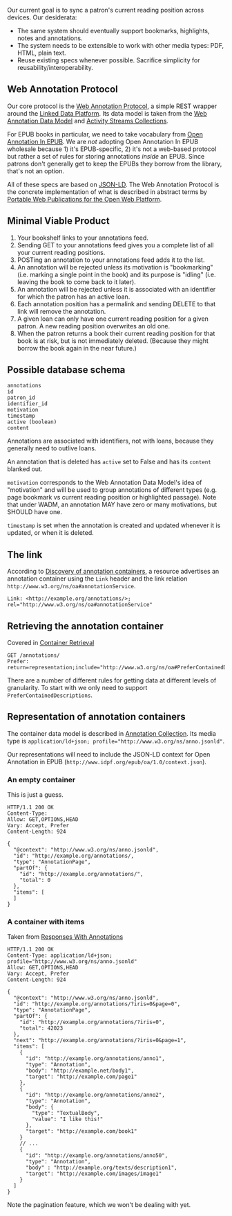 Our current goal is to sync a patron's current reading position across devices. Our desiderata:

* The same system should eventually support bookmarks, highlights, notes and annotations.
* The system needs to be extensible to work with other media types: PDF, HTML, plain text.
* Reuse existing specs whenever possible. Sacrifice simplicity for reusability/interoperability.

## Web Annotation Protocol

Our core protocol is the [Web Annotation Protocol](https://www.w3.org/TR/annotation-protocol/), a simple REST wrapper around the [Linked Data Platform](https://www.w3.org/TR/ldp/). Its data model is taken from the [Web Annotation Data Model](https://www.w3.org/TR/annotation-model/) and [Activity Streams Collections](https://www.w3.org/TR/activitystreams-core/#collections).

For EPUB books in particular, we need to take vocabulary from [Open Annotation In EPUB](http://www.idpf.org/epub/oa/). We are _not_ adopting Open Annotation In EPUB wholesale because 1) it's EPUB-specific, 2) it's not a web-based protocol but rather a set of rules for storing annotations _inside_ an EPUB. Since patrons don't generally get to keep the EPUBs they borrow from the library, that's not an option.

All of these specs are based on [JSON-LD](https://www.w3.org/TR/json-ld/). The Web Annotation Protocol is the concrete implementation of what is described in abstract terms by [Portable Web Publications for the Open Web Platform](https://www.w3.org/TR/pwp/).

## Minimal Viable Product

1. Your bookshelf links to your annotations feed.
2. Sending GET to your annotations feed gives you a complete list of all your current reading positions.
3. POSTing an annotation to your annotations feed adds it to the list.
4. An annotation will be rejected unless its motivation is "bookmarking" (i.e. marking a single point in the book) and its purpose is "idling" (i.e. leaving the book to come back to it later).
5. An annotation will be rejected unless it is associated with an identifier for which the patron has an active loan.
6. Each annotation position has a permalink and sending DELETE to that link will remove the annotation.
7. A given loan can only have one current reading position for a given patron. A new reading position overwrites  an old one.
8. When the patron returns a book their current reading position for that book is at risk, but is not immediately deleted. (Because they might borrow the book again in the near future.)

## Possible database schema

```
annotations
id
patron_id
identifier_id
motivation
timestamp
active (boolean)
content
```

Annotations are associated with identifiers, not with loans, because they generally need to outlive loans.

An annotation that is deleted has `active` set to False and has its `content` blanked out.

`motivation` corresponds to the Web Annotation Data Model's idea of "motivation" and will be used to group annotations of different types (e.g. page bookmark vs current reading position or highlighted passage). Note that under WADM, an annotation MAY have zero or many motivations, but SHOULD have one.

`timestamp` is set when the annotation is created and updated whenever it is updated, or when it is deleted.

## The link

According to [Discovery of annotation containers](*https://www.w3.org/TR/annotation-protocol/#discovery-of-annotation-containers), a resource advertises an annotation container using the `Link` header and the link relation `http://www.w3.org/ns/oa#annotationService`.

```
Link: <http://example.org/annotations/>; rel="http://www.w3.org/ns/oa#annotationService"
```

## Retrieving the annotation container

Covered in [Container Retrieval](https://www.w3.org/TR/annotation-protocol/#container-retrieval)

```
GET /annotations/
Prefer: return=representation;include="http://www.w3.org/ns/oa#PreferContainedDescriptions"
```

There are a number of different rules for getting data at different levels of granularity. To start with we only need to support `PreferContainedDescriptions`.

## Representation of annotation containers

The container data model is described in [Annotation Collection](https://www.w3.org/TR/annotation-model/#annotation-collection). Its media type is `application/ld+json; profile="http://www.w3.org/ns/anno.jsonld"`. 

Our representations will need to include the JSON-LD context for Open Annotation in EPUB (`http://www.idpf.org/epub/oa/1.0/context.json`).

### An empty container

This is just a guess.

```
HTTP/1.1 200 OK
Content-Type: 
Allow: GET,OPTIONS,HEAD
Vary: Accept, Prefer
Content-Length: 924

{
  "@context": "http://www.w3.org/ns/anno.jsonld",
  "id": "http://example.org/annotations/,
  "type": "AnnotationPage",
  "partOf": {
    "id": "http://example.org/annotations/",
    "total": 0
  },
  "items": [
  ]
}
```

### A container with items

Taken from [Responses With Annotations](https://www.w3.org/TR/annotation-protocol/#responses-with-annotations)

```
HTTP/1.1 200 OK
Content-Type: application/ld+json; profile="http://www.w3.org/ns/anno.jsonld"
Allow: GET,OPTIONS,HEAD
Vary: Accept, Prefer
Content-Length: 924

{
  "@context": "http://www.w3.org/ns/anno.jsonld",
  "id": "http://example.org/annotations/?iris=0&page=0",
  "type": "AnnotationPage",
  "partOf": {
    "id": "http://example.org/annotations/?iris=0",
    "total": 42023
  },
  "next": "http://example.org/annotations/?iris=0&page=1",
  "items": [
    {
      "id": "http://example.org/annotations/anno1",
      "type": "Annotation",
      "body": "http://example.net/body1",
      "target": "http://example.com/page1"
    },
    {
      "id": "http://example.org/annotations/anno2",
      "type": "Annotation",
      "body": {
        "type": "TextualBody",
        "value": "I like this!"
      },
      "target": "http://example.com/book1"
    }
    // ...
    {
      "id": "http://example.org/annotations/anno50",
      "type": "Annotation",
      "body" : "http://example.org/texts/description1",
      "target": "http://example.com/images/image1"
    }
  ]
}
```

Note the pagination feature, which we won't be dealing with yet.